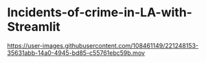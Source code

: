 # Incidents-of-crime-in-LA-with-Streamlit

https://user-images.githubusercontent.com/108461149/221248153-35631abb-14a0-4945-bd85-c55761ebc59b.mov

